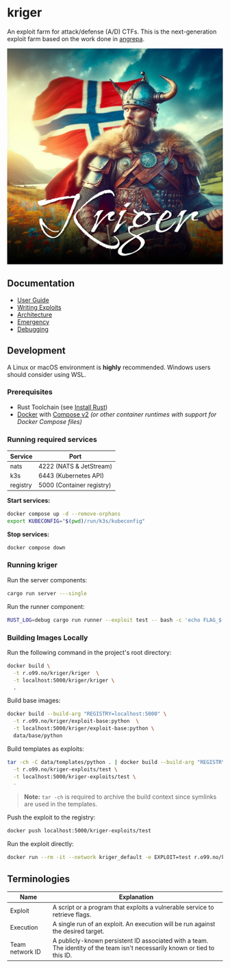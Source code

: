 # kriger

An exploit farm for attack/defense (A/D) CTFs. This is the next-generation exploit farm based on the work done
in [angrepa](https://github.com/Cyberlandslaget/angrepa).

![](.github/assets/logo.png)

## Documentation

- [User Guide](docs/user.md)
- [Writing Exploits](docs/exploits.md)
- [Architecture](docs/architecture.md)
- [Emergency](docs/emergency.md)
- [Debugging](docs/debugging.md)

## Development

A Linux or macOS environment is **highly** recommended. Windows users should consider using WSL.

### Prerequisites

- Rust Toolchain (see [Install Rust](https://www.rust-lang.org/tools/install))
- [Docker](https://docs.docker.com/engine/install/) with [Compose v2](https://docs.docker.com/compose/install/) *(or
  other container runtimes with support for Docker Compose files)*

### Running required services

| Service  | Port                      |
|----------|---------------------------|
| nats     | 4222 (NATS & JetStream)   |
| k3s      | 6443 (Kubernetes API)     |
| registry | 5000 (Container registry) |

**Start services:**

```bash
docker compose up -d --remove-orphans
export KUBECONFIG="$(pwd)/run/k3s/kubeconfig"
```

**Stop services:**

```bash
docker compose down
```

### Running kriger

Run the server components:

```bash
cargo run server ---single
```

Run the runner component:

```bash
RUST_LOG=debug cargo run runner --exploit test -- bash -c 'echo FLAG_$(openssl rand -base64 18)'
```

### Building Images Locally

Run the following command in the project's root directory:

```bash
docker build \
  -t r.o99.no/kriger/kriger  \
  -t localhost:5000/kriger/kriger \
  .
```

Build base images:

```bash
docker build --build-arg "REGISTRY=localhost:5000" \
  -t r.o99.no/kriger/exploit-base:python  \
  -t localhost:5000/kriger/exploit-base:python \
  data/base/python
```

Build templates as exploits:

```bash
tar -ch -C data/templates/python . | docker build --build-arg "REGISTRY=localhost:5000" \
  -t r.o99.no/kriger-exploits/test \
  -t localhost:5000/kriger-exploits/test \
  -
```

> **Note:** `tar -ch` is required to archive the build context since symlinks are used in the templates.

Push the exploit to the registry:
```bash
docker push localhost:5000/kriger-exploits/test
```

Run the exploit directly:

```bash
docker run --rm -it --network kriger_default -e EXPLOIT=test r.o99.no/kriger-exploits/test
```

## Terminologies

| Name            | Explanation                                                                                                                 |
|-----------------|-----------------------------------------------------------------------------------------------------------------------------|
| Exploit         | A script or a program that exploits a vulnerable service to retrieve flags.                                                 |
| Execution       | A single run of an exploit. An execution will be run against the desired target.                                            |
| Team network ID | A publicly-known persistent ID associated with a team. The identity of the team isn't necessarily known or tied to this ID. |
